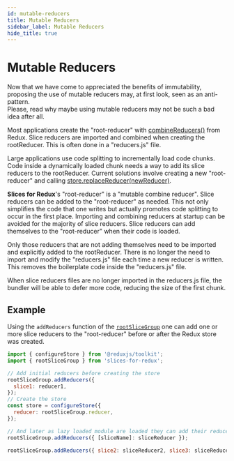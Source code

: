 ```yaml
---
id: mutable-reducers
title: Mutable Reducers
sidebar_label: Mutable Reducers
hide_title: true
---
```


# Mutable Reducers

Now that we have come to appreciated the benefits of immutability,
proposing the use of mutable reducers may, at first look, seen as an anti-pattern.  
Please, read why maybe using mutable reducers may not be such a bad idea after all.

Most applications create the "root-reducer" with <a href="https://redux.js.org/api/combinereducers" target="_blank">combineReducers()</a> from Redux. Slice reducers are imported and combined when creating the rootReducer. This is often done in a "reducers.js" file.

Large applications use code splitting to incrementally load code chunks.
Code inside a dynamically loaded chunk needs a way to add its slice reducers to the rootReducer.
Current solutions involve creating a new "root-reducer" and calling <a href="https://redux.js.org/api/store#replacereducernextreducer" target="_blank">store.replaceReducer(newReducer)</a>.

**Slices for Redux**'s "root-reducer" is a "mutable combine reducer". Slice reducers can be added to the "root-reducer" as needed. This not only simplifies the code that one writes but actually promotes code splitting to occur in the first place. Importing and combining reducers at startup can be avoided for the majority of slice reducers. Slice reducers can add themselves to the "root-reducer" when their code is loaded.

Only those reducers that are not adding themselves need to be imported and explicitly added to the rootReducer.
There is no longer the need to import and modify the "reducers.js" file each time a new reducer is written. This removes the boilerplate code inside the "reducers.js" file.

When slice reducers files are no longer imported in the reducers.js file,
the bundler will be able to defer more code, reducing the size of the first chunk.

## Example

Using the `addReducers` function of the [`rootSliceGroup`](/slices-for-redux/docs/api/rootSliceGroup)
one can add one or more slice reducers to the "root-reducer" before or after the Redux store was created.

```js
import { configureStore } from '@reduxjs/toolkit';
import { rootSliceGroup } from 'slices-for-redux';

// Add initial reducers before creating the store
rootSliceGroup.addReducers({
  slice1: reducer1,
});
// Create the store
const store = configureStore({
  reducer: rootSliceGroup.reducer,
});

// And later as lazy loaded module are loaded they can add their reducers to the "root-reducer".
rootSliceGroup.addReducers({ [sliceName]: sliceReducer });

rootSliceGroup.addReducers({ slice2: sliceReducer2, slice3: sliceReducer3 });
```
